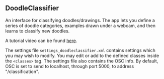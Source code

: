 ## DoodleClassifier

An interface for classifying doodles/drawings. The app lets you define a series of doodle categories, examples drawn under a webcam, and then learns to classify new doodles.

A tutorial video can be found [here](https://vimeo.com/196944929/). 

The settings file `settings_doodleclassifier.xml` contains settings which you may wish to modify.  You may edit or add to the defined classes inside the `<classes>` tag. The settings file also contains the OSC info. By default, OSC is set to send to localhost, through port 5000, to address "/classification".
